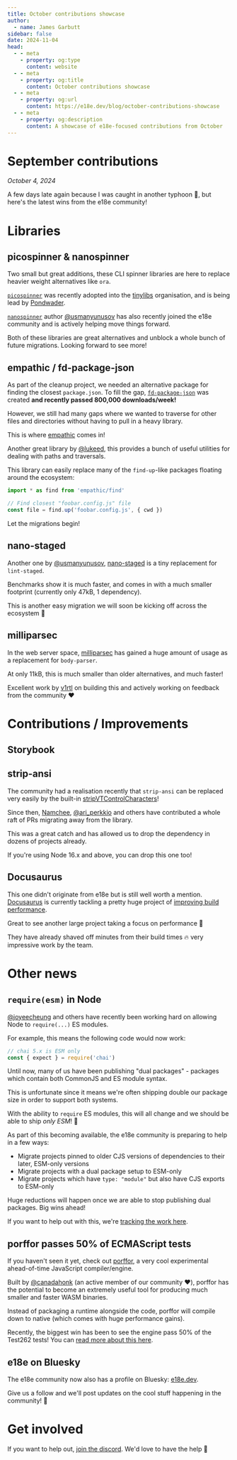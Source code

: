 ```yaml
---
title: October contributions showcase
author:
  - name: James Garbutt
sidebar: false
date: 2024-11-04
head:
  - - meta
    - property: og:type
      content: website
  - - meta
    - property: og:title
      content: October contributions showcase
  - - meta
    - property: og:url
      content: https://e18e.dev/blog/october-contributions-showcase
  - - meta
    - property: og:description
      content: A showcase of e18e-focused contributions from October
---
```


# September contributions

_October 4, 2024_

A few days late again because I was caught in another typhoon :grimacing:, but here's the latest wins from the e18e community!

# Libraries

## picospinner & nanospinner

Two small but great additions, these CLI spinner libraries are here to replace heavier weight alternatives like `ora`.

[`picospinner`](https://github.com/tinylibs/picospinner/) was recently adopted into the [tinylibs](https://github.com/tinylibs) organisation, and is being lead by [Pondwader](https://github.com/PondWader).

[`nanospinner`](https://github.com/usmanyunusov/nanospinner) author [@usmanyunusov](https://x.com/usmanyunusov) has also recently joined the e18e community and is actively helping move things forward.

Both of these libraries are great alternatives and unblock a whole bunch of future migrations. Looking forward to see more!

## empathic / fd-package-json

As part of the cleanup project, we needed an alternative package for finding the closest `package.json`. To fill the gap, [`fd-package-json`](https://github.com/es-tooling/fd-package-json) was created **and recently passed 800,000 downloads/week!**

However, we still had many gaps where we wanted to traverse for other files and directories without having to pull in a heavy library.

This is where [empathic](https://github.com/lukeed/empathic) comes in!

Another great library by [@lukeed](https://x.com/lukeed05), this provides a bunch of useful utilities for dealing with paths and traversals.

This library can easily replace many of the `find-up`-like packages floating around the ecosystem:

```ts
import * as find from 'empathic/find'

// Find closest "foobar.config.js" file
const file = find.up('foobar.config.js', { cwd })
```

Let the migrations begin!

## nano-staged

Another one by [@usmanyunusov](https://x.com/usmanyunusov), [nano-staged](https://github.com/usmanyunusov/nano-staged) is a tiny replacement for `lint-staged`.

Benchmarks show it is much faster, and comes in with a much smaller footprint (currently only 47kB, 1 dependency).

This is another easy migration we will soon be kicking off across the ecosystem :rocket:

## milliparsec

In the web server space, [milliparsec](https://github.com/tinyhttp/milliparsec) has gained a huge amount of usage as a replacement for `body-parser`.

At only 11kB, this is much smaller than older alternatives, and much faster!

Excellent work by [v1rtl](https://github.com/talentlessguy) on building this and actively working on feedback from the community :heart:

# Contributions / Improvements

## Storybook

## strip-ansi

The community had a realisation recently that `strip-ansi` can be replaced very easily by the built-in [stripVTControlCharacters](https://nodejs.org/api/util.html#utilstripvtcontrolcharactersstr)!

Since then, [Namchee](https://github.com/Namchee), [@ari_perkkio](https://x.com/ari_perkkio) and others have contributed a whole raft of PRs migrating away from the library.

This was a great catch and has allowed us to drop the dependency in dozens of projects already.

If you're using Node 16.x and above, you can drop this one too!

## Docusaurus

This one didn't originate from e18e but is still well worth a mention. [Docusaurus](https://github.com/facebook/docusaurus) is currently tackling a pretty huge project of [improving build performance](https://github.com/facebook/docusaurus/issues/10556).

Great to see another large project taking a focus on performance :pray:

They have already shaved off minutes from their build times :fire: very impressive work by the team.

# Other news

## `require(esm)` in Node

[@joyeecheung](https://x.com/joyeecheung) and others have recently been working hard on allowing Node to `require(...)` ES modules.

For example, this means the following code would now work:

```ts
// chai 5.x is ESM only
const { expect } = require('chai')
```

Until now, many of us have been publishing "dual packages" - packages which contain both CommonJS and ES module syntax.

This is unfortunate since it means we're often shipping double our package size in order to support both systems.

With the ability to `require` ES modules, this will all change and we should be able to ship _only ESM_! :tada:

As part of this becoming available, the e18e community is preparing to help in a few ways:

- Migrate projects pinned to older CJS versions of dependencies to their later, ESM-only versions
- Migrate projects with a dual package setup to ESM-only
- Migrate projects which have `type: "module"` but also have CJS exports to ESM-only

Huge reductions will happen once we are able to stop publishing dual packages. Big wins ahead!

If you want to help out with this, we're [tracking the work here](https://github.com/es-tooling/ecosystem-cleanup/issues/129).

## porffor passes 50% of ECMAScript tests

If you haven't seen it yet, check out [porffor](https://porffor.dev/), a very cool experimental ahead-of-time JavaScript compiler/engine.

Built by [@canadahonk](https://x.com/canadahonk) (an active member of our community :heart:), porffor has the potential to become an extremely useful tool for producing much smaller and faster WASM binaries.

Instead of packaging a runtime alongside the code, porffor will compile down to native (which comes with huge performance gains).

Recently, the biggest win has been to see the engine pass 50% of the Test262 tests! You can [read more about this here](https://goose.icu/porffor-50/).

## e18e on Bluesky

The e18e community now also has a profile on Bluesky: [e18e.dev](https://bsky.app/profile/e18e.dev).

Give us a follow and we'll post updates on the cool stuff happening in the community! :butterfly:

# Get involved

If you want to help out, [join the discord](https://chat.e18e.dev). We'd love to have the help :pray:
